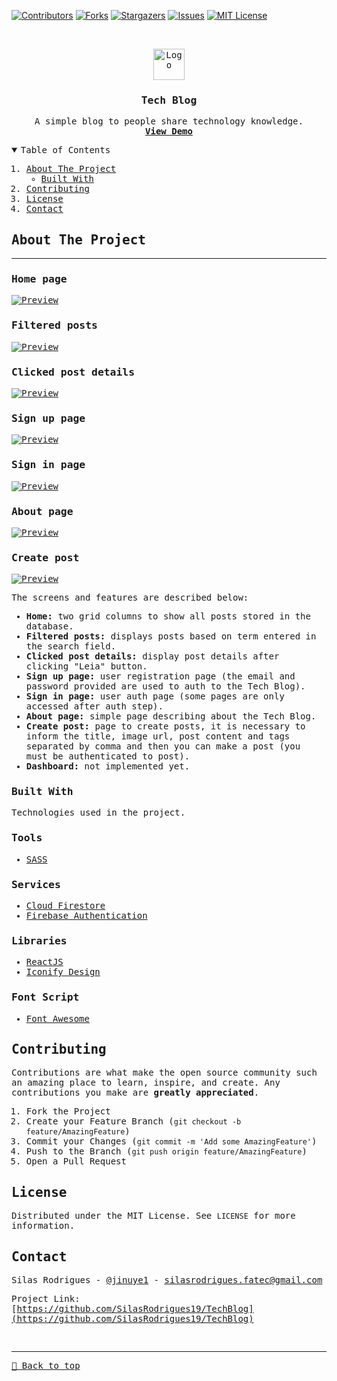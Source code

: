 [![Contributors][contributors-shield]][contributors-url]
[![Forks][forks-shield]][forks-url]
[![Stargazers][stars-shield]][stars-url]
[![Issues][issues-shield]][issues-url]
[![MIT License][license-shield]][license-url]

<!-- PROJECT LOGO -->
<br />
<samp>
<p align="center">
  <a href="https://miniblogreact.vercel.app/">
    <img src="./public/logo.svg" alt="Logo" width="50">
  </a>

  <h3 align="center">Tech Blog</h3>

  <p align="center">
    A simple blog to people share technology knowledge.
    <br />
    <a href="https://miniblogreact.vercel.app/"><strong>View Demo</strong></a>
    <br />
  </p>
</p>

<!-- TABLE OF CONTENTS -->
<details open="open">
  <summary>Table of Contents</summary>
  <ol>
    <li>
      <a href="#about-the-project">About The Project</a>
      <ul>
        <li><a href="#built-with">Built With</a></li>
      </ul>
    </li>
    <li><a href="#contributing">Contributing</a></li>
    <li><a href="#license">License</a></li>
    <li><a href="#contact">Contact</a></li>
  </ol>
</details>

<!-- ABOUT THE PROJECT -->

## About The Project

<hr>

### Home page

[![Preview][product-screenshot]](https://miniblogreact.vercel.app/)

### Filtered posts

[![Preview][product-screenshot2]](https://miniblogreact.vercel.app/)

### Clicked post details

[![Preview][product-screenshot3]](https://miniblogreact.vercel.app/)

### Sign up page

[![Preview][product-screenshot4]](https://miniblogreact.vercel.app/)

### Sign in page

[![Preview][product-screenshot5]](https://miniblogreact.vercel.app/)

### About page

[![Preview][product-screenshot6]](https://miniblogreact.vercel.app/)

### Create post

[![Preview][product-screenshot7]](https://miniblogreact.vercel.app/)

The screens and features are described below:

- **Home:** two grid columns to show all posts stored in the database.
- **Filtered posts:** displays posts based on term entered in the search field.
- **Clicked post details:** display post details after clicking "Leia" button.
- **Sign up page:** user registration page (the email and password provided are used to auth to the Tech Blog).
- **Sign in page:** user auth page (some pages are only accessed after auth step).
- **About page:** simple page describing about the Tech Blog.
- **Create post:** page to create posts, it is necessary to inform the title, image url, post content and tags separated by comma and then you can make a post (you must be authenticated to post).
- **Dashboard:** not implemented yet.

### Built With

Technologies used in the project.

### Tools

- [SASS](https://sass-lang.com/)

### Services

- [Cloud Firestore](https://firebase.google.com/products/firestore)
- [Firebase Authentication](https://firebase.google.com/products/auth)

### Libraries

- [ReactJS](https://reactjs.org/)
- [Iconify Design](https://iconify.design/)

### Font Script

- [Font Awesome](https://fontawesome.com)

<!-- CONTRIBUTING -->

## Contributing

Contributions are what make the open source community such an amazing place to learn, inspire, and create. Any contributions you make are **greatly appreciated**.

1. Fork the Project
2. Create your Feature Branch (`git checkout -b feature/AmazingFeature`)
3. Commit your Changes (`git commit -m 'Add some AmazingFeature'`)
4. Push to the Branch (`git push origin feature/AmazingFeature`)
5. Open a Pull Request

<!-- LICENSE -->

## License

Distributed under the MIT License. See `LICENSE` for more information.

<!-- CONTACT -->

## Contact

Silas Rodrigues - [@jinuye1](https://twitter.com/jinuye1) - silasrodrigues.fatec@gmail.com

Project Link: [https://github.com/SilasRodrigues19/TechBlog](https://github.com/SilasRodrigues19/TechBlog) <br>

<!-- MARKDOWN LINKS & IMAGES -->
<!-- https://www.markdownguide.org/basic-syntax/#reference-style-links -->

[contributors-shield]: https://img.shields.io/github/contributors/SilasRodrigues19/TechBlog.svg?style=for-the-badge
[contributors-url]: https://github.com/SilasRodrigues19/TechBlog/graphs/contributors
[forks-shield]: https://img.shields.io/github/forks/SilasRodrigues19/TechBlog.svg?style=for-the-badge
[forks-url]: https://github.com/SilasRodrigues19/TechBlog/network/members
[stars-shield]: https://img.shields.io/github/stars/SilasRodrigues19/TechBlog.svg?style=for-the-badge
[stars-url]: https://github.com/SilasRodrigues19/TechBlog/stargazers
[issues-shield]: https://img.shields.io/github/issues/SilasRodrigues19/TechBlog.svg?style=for-the-badge
[issues-url]: https://github.com/SilasRodrigues19/TechBlog/issues
[license-shield]: https://img.shields.io/github/license/SilasRodrigues19/TechBlog.svg?style=for-the-badge
[license-url]: https://github.com/SilasRodrigues19/TechBlog/blob/master/LICENSE
[product-screenshot]: ./public/preview.png
[product-screenshot2]: ./public/preview2.png
[product-screenshot3]: ./public/preview3.png
[product-screenshot4]: ./public/preview4.png
[product-screenshot5]: ./public/preview5.png
[product-screenshot6]: ./public/preview6.png
[product-screenshot7]: ./public/preview7.png
[license-url]: https://github.com/SilasRodrigues19/TechBlog/blob/master/LICENSE

<br><hr>
[🔼 Back to top](#JSQuiz)
